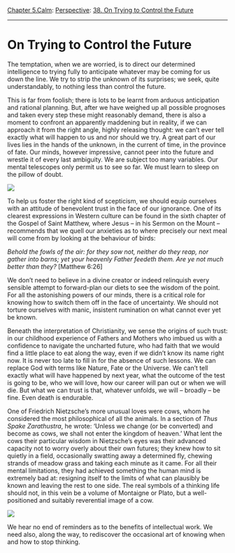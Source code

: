 [Chapter 5.Calm](https://www.theschooloflife.com/thebookoflife/category/calm/): [Perspective](https://www.theschooloflife.com/thebookoflife/category/calm/perspective/): [38. On Trying to Control the Future](https://www.theschooloflife.com/thebookoflife/on-trying-to-control-the-future/)

* * *

# On Trying to Control the Future

The temptation, when we are worried, is to direct our determined intelligence to trying fully to anticipate whatever may be coming for us down the line. We try to strip the unknown of its surprises; we seek, quite understandably, to nothing less than control the future.

This is far from foolish; there is lots to be learnt from arduous anticipation and rational planning. But, after we have weighed up all possible prognoses and taken every step these might reasonably demand, there is also a moment to confront an apparently maddening but in reality, if we can approach it from the right angle, highly releasing thought: we can’t ever tell exactly what will happen to us and nor should we try. A great part of our lives lies in the hands of the unknown, in the current of time, in the province of fate. Our minds, however impressive, cannot peer into the future and wrestle it of every last ambiguity. We are subject too many variables. Our mental telescopes only permit us to see so far. We must learn to sleep on the pillow of doubt.

![](https://www.theschooloflife.com/thebookoflife/wp-content/uploads/2019/03/Control-the-future-1-e1552484972308.jpg)

To help us foster the right kind of scepticism, we should equip ourselves with an attitude of benevolent trust in the face of our ignorance. One of its clearest expressions in Western culture can be found in the sixth chapter of the Gospel of Saint Matthew, where Jesus – in his Sermon on the Mount – recommends that we quell our anxieties as to where precisely our next meal will come from by looking at the behaviour of birds:

_Behold the fowls of the air: for they sow not, neither&nbsp;do they reap, nor gather into barns; yet your heavenly&nbsp;Father feedeth them. Are ye not much better than they?&nbsp;_[Matthew 6:26]

We don’t need to believe in a divine creator or indeed relinquish every sensible attempt to forward-plan our diets to see the wisdom of the point. For all the astonishing powers of our minds, there is a critical role for knowing how to switch them off in the face of uncertainty. We should not torture ourselves with manic, insistent rumination on what cannot ever yet be known.

Beneath the interpretation of Christianity, we sense the origins of such trust: in our childhood experience of Fathers and Mothers who imbued us with a confidence to navigate the uncharted future, who had faith that we would find a little place to eat along the way, even if we didn’t know its name right now. It is never too late to fill in for the absence of such lessons. We can replace God with terms like Nature, Fate or the Universe. We can’t tell exactly what will have happened by next year, what the outcome of the test is going to be, who we will love, how our career will pan out or when we will die. But what we can trust is that, whatever unfolds, we will – broadly – be fine. Even death is endurable.

One of Friedrich Nietzsche’s more unusual loves were cows, whom he considered the most philosophical of all the animals. In a section of _Thus Spake Zarathustra_, he wrote: ‘Unless we change (or be converted) and become as cows, we shall not enter the kingdom of heaven.’ What lent the cows their particular wisdom in Nietzsche’s eyes was their advanced capacity not to worry overly about their own futures; they knew how to sit quietly in a field, occasionally swatting away a determined fly, chewing strands of meadow grass and taking each minute as it came. For all their mental limitations, they had achieved something the human mind is extremely bad at: resigning itself to the limits of what can plausibly be known and leaving the rest to one side. The real symbols of a thinking life should not, in this vein be a volume of Montaigne or Plato, but a well-positioned and suitably reverential image of a cow.

![](https://www.theschooloflife.com/thebookoflife/wp-content/uploads/2019/03/control-the-future-4.jpg)

We hear no end of reminders as to the benefits of intellectual work. We need also, along the way, to rediscover the occasional art of knowing when and how to stop thinking.
